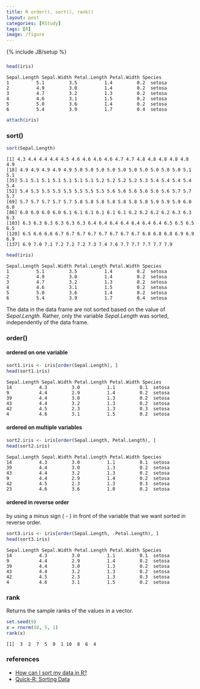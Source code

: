 ```yaml
---
title: R order(), sort(), rank()
layout: post
categories: [RStudy]
tags: [R]
image: /figure
---
```

{% include JB/setup %}

###


```r
head(iris)
```

```
Sepal.Length Sepal.Width Petal.Length Petal.Width Species
1          5.1         3.5          1.4         0.2  setosa
2          4.9         3.0          1.4         0.2  setosa
3          4.7         3.2          1.3         0.2  setosa
4          4.6         3.1          1.5         0.2  setosa
5          5.0         3.6          1.4         0.2  setosa
6          5.4         3.9          1.7         0.4  setosa
```

```r
attach(iris)
```


### sort()


```r
sort(Sepal.Length)
```

```
[1] 4.3 4.4 4.4 4.4 4.5 4.6 4.6 4.6 4.6 4.7 4.7 4.8 4.8 4.8 4.8 4.8 4.9
[18] 4.9 4.9 4.9 4.9 4.9 5.0 5.0 5.0 5.0 5.0 5.0 5.0 5.0 5.0 5.0 5.1 5.1
[35] 5.1 5.1 5.1 5.1 5.1 5.1 5.1 5.2 5.2 5.2 5.2 5.3 5.4 5.4 5.4 5.4 5.4
[52] 5.4 5.5 5.5 5.5 5.5 5.5 5.5 5.5 5.6 5.6 5.6 5.6 5.6 5.6 5.7 5.7 5.7
[69] 5.7 5.7 5.7 5.7 5.7 5.8 5.8 5.8 5.8 5.8 5.8 5.8 5.9 5.9 5.9 6.0 6.0
[86] 6.0 6.0 6.0 6.0 6.1 6.1 6.1 6.1 6.1 6.1 6.2 6.2 6.2 6.2 6.3 6.3 6.3
[103] 6.3 6.3 6.3 6.3 6.3 6.3 6.4 6.4 6.4 6.4 6.4 6.4 6.4 6.5 6.5 6.5 6.5
[120] 6.5 6.6 6.6 6.7 6.7 6.7 6.7 6.7 6.7 6.7 6.7 6.8 6.8 6.8 6.9 6.9 6.9
[137] 6.9 7.0 7.1 7.2 7.2 7.2 7.3 7.4 7.6 7.7 7.7 7.7 7.7 7.9
```

```r
head(iris)
```

```
Sepal.Length Sepal.Width Petal.Length Petal.Width Species
1          5.1         3.5          1.4         0.2  setosa
2          4.9         3.0          1.4         0.2  setosa
3          4.7         3.2          1.3         0.2  setosa
4          4.6         3.1          1.5         0.2  setosa
5          5.0         3.6          1.4         0.2  setosa
6          5.4         3.9          1.7         0.4  setosa
```


The data in the data frame are not sorted based on the value of *Sepal.Length*.  Rather, only the variable *Sepal.Length* was sorted, independently of the data frame.

### order()

#### ordered on one variable


```r
sort1.iris <- iris[order(Sepal.Length), ]
head(sort1.iris)
```

```
Sepal.Length Sepal.Width Petal.Length Petal.Width Species
14          4.3         3.0          1.1         0.1  setosa
9           4.4         2.9          1.4         0.2  setosa
39          4.4         3.0          1.3         0.2  setosa
43          4.4         3.2          1.3         0.2  setosa
42          4.5         2.3          1.3         0.3  setosa
4           4.6         3.1          1.5         0.2  setosa
```


#### ordered on multiple variables


```r
sort2.iris <- iris[order(Sepal.Length, Petal.Length), ]
head(sort2.iris)
```

```
Sepal.Length Sepal.Width Petal.Length Petal.Width Species
14          4.3         3.0          1.1         0.1  setosa
39          4.4         3.0          1.3         0.2  setosa
43          4.4         3.2          1.3         0.2  setosa
9           4.4         2.9          1.4         0.2  setosa
42          4.5         2.3          1.3         0.3  setosa
23          4.6         3.6          1.0         0.2  setosa
```


#### ordered in reverse order

by using a minus sign ( - ) in front of the variable that we want sorted in reverse order.


```r
sort3.iris <- iris[order(Sepal.Length, -Petal.Length), ]
head(sort3.iris)
```

```
Sepal.Length Sepal.Width Petal.Length Petal.Width Species
14          4.3         3.0          1.1         0.1  setosa
9           4.4         2.9          1.4         0.2  setosa
39          4.4         3.0          1.3         0.2  setosa
43          4.4         3.2          1.3         0.2  setosa
42          4.5         2.3          1.3         0.3  setosa
4           4.6         3.1          1.5         0.2  setosa
```


### rank

Returns the sample ranks of the values in a vector.


```r
set.seed(9)
x = rnorm(10, 5, 1)
rank(x)
```

```
[1]  3  2  7  5  9  1 10  8  6  4
```


### references

* [How can I sort my data in R?](http://www.ats.ucla.edu/stat/r/faq/sort.htm)
* [Quick-R: Sorting Data](http://www.statmethods.net/management/sorting.html)
